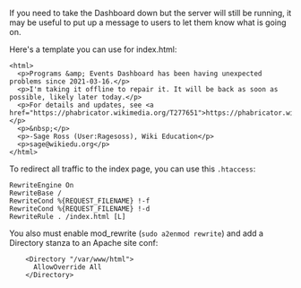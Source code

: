 If you need to take the Dashboard down but the server will still be running, it may be useful to put up a message to users to let them know what is going on.

Here's a template you can use for index.html:

```
<html>
  <p>Programs &amp; Events Dashboard has been having unexpected problems since 2021-03-16.</p>
  <p>I'm taking it offline to repair it. It will be back as soon as possible, likely later today.</p>
  <p>For details and updates, see <a href="https://phabricator.wikimedia.org/T277651">https://phabricator.wikimedia.org/T277651</a>.</p>
  <p>&nbsp;</p>
  <p>-Sage Ross (User:Ragesoss), Wiki Education</p>
  <p>sage@wikiedu.org</p>
</html>

```

To redirect all traffic to the index page, you can use this `.htaccess`:

```
RewriteEngine On
RewriteBase /
RewriteCond %{REQUEST_FILENAME} !-f
RewriteCond %{REQUEST_FILENAME} !-d
RewriteRule . /index.html [L]
```

You also must enable mod_rewrite (`sudo a2enmod rewrite`) and add a Directory stanza to an Apache site conf:
```
    <Directory "/var/www/html">
      AllowOverride All
    </Directory>
```
